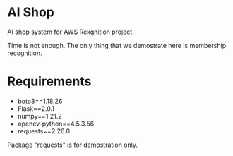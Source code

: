 # AI Shop

AI shop system for AWS Rekgnition project.

Time is not enough. The only thing that we demostrate here is membership recognition.

# Requirements

- boto3==1.18.26
- Flask==2.0.1
- numpy==1.21.2
- opencv-python==4.5.3.56
- requests==2.26.0

Package "requests" is for demostration only.
